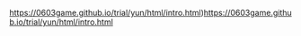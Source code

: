 https://0603game.github.io/trial/yun/html/intro.html)https://0603game.github.io/trial/yun/html/intro.html
